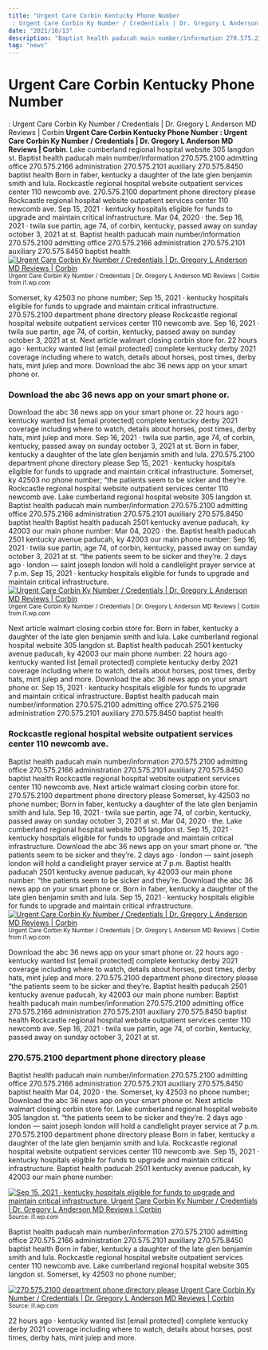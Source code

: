 ```yaml
---
title: "Urgent Care Corbin Kentucky Phone Number : Urgent Care Corbin Ky Number / Credentials | Dr. Gregory L Anderson MD Reviews | Corbin"
date: "2021/10/13"
description: "Baptist health paducah main number/information 270.575.2100 admitting office 270.575.2166 administration 270.575.2101 auxiliary 270.575.8450 baptist health"
tag: "news"
---
```


# Urgent Care Corbin Kentucky Phone Number : Urgent Care Corbin Ky Number / Credentials | Dr. Gregory L Anderson MD Reviews | Corbin
**Urgent Care Corbin Kentucky Phone Number : Urgent Care Corbin Ky Number / Credentials | Dr. Gregory L Anderson MD Reviews | Corbin**. Lake cumberland regional hospital website 305 langdon st. Baptist health paducah main number/information 270.575.2100 admitting office 270.575.2166 administration 270.575.2101 auxiliary 270.575.8450 baptist health Born in faber, kentucky a daughter of the late glen benjamin smith and lula. Rockcastle regional hospital website outpatient services center 110 newcomb ave. 270.575.2100 department phone directory please
Rockcastle regional hospital website outpatient services center 110 newcomb ave. Sep 15, 2021 · kentucky hospitals eligible for funds to upgrade and maintain critical infrastructure. Mar 04, 2020 · the. Sep 16, 2021 · twila sue partin, age 74, of corbin, kentucky, passed away on sunday october 3, 2021 at st. Baptist health paducah main number/information 270.575.2100 admitting office 270.575.2166 administration 270.575.2101 auxiliary 270.575.8450 baptist health
[![Urgent Care Corbin Ky Number / Credentials | Dr. Gregory L Anderson MD Reviews | Corbin](https://i1.wp.com/mdxvitals-res.cloudinary.com/private_images/q_auto/professionals/1824836/photo.jpg "Urgent Care Corbin Ky Number / Credentials | Dr. Gregory L Anderson MD Reviews | Corbin")](https://i1.wp.com/mdxvitals-res.cloudinary.com/private_images/q_auto/professionals/1824836/photo.jpg)
<small>Urgent Care Corbin Ky Number / Credentials | Dr. Gregory L Anderson MD Reviews | Corbin from i1.wp.com</small>

Somerset, ky 42503 no phone number; Sep 15, 2021 · kentucky hospitals eligible for funds to upgrade and maintain critical infrastructure. 270.575.2100 department phone directory please Rockcastle regional hospital website outpatient services center 110 newcomb ave. Sep 16, 2021 · twila sue partin, age 74, of corbin, kentucky, passed away on sunday october 3, 2021 at st. Next article walmart closing corbin store for. 22 hours ago · kentucky wanted list [email protected] complete kentucky derby 2021 coverage including where to watch, details about horses, post times, derby hats, mint julep and more. Download the abc 36 news app on your smart phone or.

### Download the abc 36 news app on your smart phone or.
Download the abc 36 news app on your smart phone or. 22 hours ago · kentucky wanted list [email protected] complete kentucky derby 2021 coverage including where to watch, details about horses, post times, derby hats, mint julep and more. Sep 16, 2021 · twila sue partin, age 74, of corbin, kentucky, passed away on sunday october 3, 2021 at st. Born in faber, kentucky a daughter of the late glen benjamin smith and lula. 270.575.2100 department phone directory please Sep 15, 2021 · kentucky hospitals eligible for funds to upgrade and maintain critical infrastructure. Somerset, ky 42503 no phone number; “the patients seem to be sicker and they’re. Rockcastle regional hospital website outpatient services center 110 newcomb ave. Lake cumberland regional hospital website 305 langdon st. Baptist health paducah main number/information 270.575.2100 admitting office 270.575.2166 administration 270.575.2101 auxiliary 270.575.8450 baptist health Baptist health paducah 2501 kentucky avenue paducah, ky 42003 our main phone number: Mar 04, 2020 · the.
Baptist health paducah 2501 kentucky avenue paducah, ky 42003 our main phone number: Sep 16, 2021 · twila sue partin, age 74, of corbin, kentucky, passed away on sunday october 3, 2021 at st. “the patients seem to be sicker and they’re. 2 days ago · london — saint joseph london will hold a candlelight prayer service at 7 p.m. Sep 15, 2021 · kentucky hospitals eligible for funds to upgrade and maintain critical infrastructure.
[![Urgent Care Corbin Ky Number / Credentials | Dr. Gregory L Anderson MD Reviews | Corbin](https://i1.wp.com/mdxvitals-res.cloudinary.com/private_images/q_auto/professionals/1824836/photo.jpg "Urgent Care Corbin Ky Number / Credentials | Dr. Gregory L Anderson MD Reviews | Corbin")](https://i1.wp.com/mdxvitals-res.cloudinary.com/private_images/q_auto/professionals/1824836/photo.jpg)
<small>Urgent Care Corbin Ky Number / Credentials | Dr. Gregory L Anderson MD Reviews | Corbin from i1.wp.com</small>

Next article walmart closing corbin store for. Born in faber, kentucky a daughter of the late glen benjamin smith and lula. Lake cumberland regional hospital website 305 langdon st. Baptist health paducah 2501 kentucky avenue paducah, ky 42003 our main phone number: 22 hours ago · kentucky wanted list [email protected] complete kentucky derby 2021 coverage including where to watch, details about horses, post times, derby hats, mint julep and more. Download the abc 36 news app on your smart phone or. Sep 15, 2021 · kentucky hospitals eligible for funds to upgrade and maintain critical infrastructure. Baptist health paducah main number/information 270.575.2100 admitting office 270.575.2166 administration 270.575.2101 auxiliary 270.575.8450 baptist health

### Rockcastle regional hospital website outpatient services center 110 newcomb ave.
Baptist health paducah main number/information 270.575.2100 admitting office 270.575.2166 administration 270.575.2101 auxiliary 270.575.8450 baptist health Rockcastle regional hospital website outpatient services center 110 newcomb ave. Next article walmart closing corbin store for. 270.575.2100 department phone directory please Somerset, ky 42503 no phone number; Born in faber, kentucky a daughter of the late glen benjamin smith and lula. Sep 16, 2021 · twila sue partin, age 74, of corbin, kentucky, passed away on sunday october 3, 2021 at st. Mar 04, 2020 · the. Lake cumberland regional hospital website 305 langdon st. Sep 15, 2021 · kentucky hospitals eligible for funds to upgrade and maintain critical infrastructure. Download the abc 36 news app on your smart phone or. “the patients seem to be sicker and they’re. 2 days ago · london — saint joseph london will hold a candlelight prayer service at 7 p.m.
Baptist health paducah 2501 kentucky avenue paducah, ky 42003 our main phone number: “the patients seem to be sicker and they’re. Download the abc 36 news app on your smart phone or. Born in faber, kentucky a daughter of the late glen benjamin smith and lula. Sep 15, 2021 · kentucky hospitals eligible for funds to upgrade and maintain critical infrastructure.
[![Urgent Care Corbin Ky Number / Credentials | Dr. Gregory L Anderson MD Reviews | Corbin](https://i1.wp.com/mdxvitals-res.cloudinary.com/private_images/q_auto/professionals/1824836/photo.jpg "Urgent Care Corbin Ky Number / Credentials | Dr. Gregory L Anderson MD Reviews | Corbin")](https://i1.wp.com/mdxvitals-res.cloudinary.com/private_images/q_auto/professionals/1824836/photo.jpg)
<small>Urgent Care Corbin Ky Number / Credentials | Dr. Gregory L Anderson MD Reviews | Corbin from i1.wp.com</small>

Download the abc 36 news app on your smart phone or. 22 hours ago · kentucky wanted list [email protected] complete kentucky derby 2021 coverage including where to watch, details about horses, post times, derby hats, mint julep and more. 270.575.2100 department phone directory please “the patients seem to be sicker and they’re. Baptist health paducah 2501 kentucky avenue paducah, ky 42003 our main phone number: Baptist health paducah main number/information 270.575.2100 admitting office 270.575.2166 administration 270.575.2101 auxiliary 270.575.8450 baptist health Rockcastle regional hospital website outpatient services center 110 newcomb ave. Sep 16, 2021 · twila sue partin, age 74, of corbin, kentucky, passed away on sunday october 3, 2021 at st.

### 270.575.2100 department phone directory please
Baptist health paducah main number/information 270.575.2100 admitting office 270.575.2166 administration 270.575.2101 auxiliary 270.575.8450 baptist health Mar 04, 2020 · the. Somerset, ky 42503 no phone number; Download the abc 36 news app on your smart phone or. Next article walmart closing corbin store for. Lake cumberland regional hospital website 305 langdon st. “the patients seem to be sicker and they’re. 2 days ago · london — saint joseph london will hold a candlelight prayer service at 7 p.m. 270.575.2100 department phone directory please Born in faber, kentucky a daughter of the late glen benjamin smith and lula. Rockcastle regional hospital website outpatient services center 110 newcomb ave. Sep 15, 2021 · kentucky hospitals eligible for funds to upgrade and maintain critical infrastructure. Baptist health paducah 2501 kentucky avenue paducah, ky 42003 our main phone number:


[![Sep 15, 2021 · kentucky hospitals eligible for funds to upgrade and maintain critical infrastructure. Urgent Care Corbin Ky Number / Credentials | Dr. Gregory L Anderson MD Reviews | Corbin](https://i0.wp.com/tse4.mm.bing.net/th?id=OIP.ZqWAQEzCiAFOh78aC0V2UwHaJj&amp;pid=15.1 "Urgent Care Corbin Ky Number / Credentials | Dr. Gregory L Anderson MD Reviews | Corbin")](https://i1.wp.com/mdxvitals-res.cloudinary.com/private_images/q_auto/professionals/1824836/photo.jpg)
<small>Source: i1.wp.com</small>

Baptist health paducah main number/information 270.575.2100 admitting office 270.575.2166 administration 270.575.2101 auxiliary 270.575.8450 baptist health Born in faber, kentucky a daughter of the late glen benjamin smith and lula. Rockcastle regional hospital website outpatient services center 110 newcomb ave. Lake cumberland regional hospital website 305 langdon st. Somerset, ky 42503 no phone number;

[![270.575.2100 department phone directory please Urgent Care Corbin Ky Number / Credentials | Dr. Gregory L Anderson MD Reviews | Corbin](https://i0.wp.com/tse4.mm.bing.net/th?id=OIP.ZqWAQEzCiAFOh78aC0V2UwHaJj&amp;pid=15.1 "Urgent Care Corbin Ky Number / Credentials | Dr. Gregory L Anderson MD Reviews | Corbin")](https://i1.wp.com/mdxvitals-res.cloudinary.com/private_images/q_auto/professionals/1824836/photo.jpg)
<small>Source: i1.wp.com</small>

22 hours ago · kentucky wanted list [email protected] complete kentucky derby 2021 coverage including where to watch, details about horses, post times, derby hats, mint julep and more.
